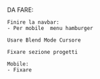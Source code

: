 DA FARE:

    Finire la navbar:
    - Per mobile  menu hamburger

    Usare Blend Mode Cursore

    Fixare sezione progetti

    Mobile: 
    - Fixare